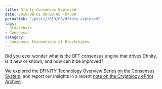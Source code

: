 ```yaml
---
title: Dfinty Consensus Explored
date: 2019-08-01 00:00:00 -07:00
permalink: "/posts/2019/08/dfinty-explored"
tags:
- Blockchain
- Consensus
category:
- Consensus Foundations of Blockchains
---
```


Did you ever wonder what is the BFT consensus engine that drives Dfinity, is it new or known, and how can it be improved?

We explored the  [DFINITY Technology Overview Series on the Consensus System](https://arxiv.org/abs/1805.04548), and report our insights in a recent  [note on the Cryptology ePrint Archive](https://eprint.iacr.org/2018/1153) .

